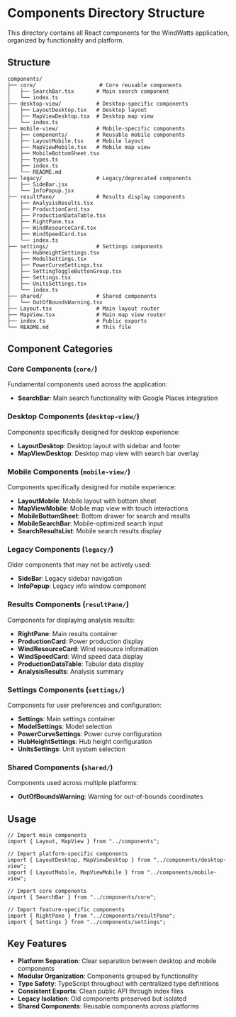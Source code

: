 # Components Directory Structure

This directory contains all React components for the WindWatts application, organized by functionality and platform.

## Structure

```
components/
├── core/                    # Core reusable components
│   ├── SearchBar.tsx       # Main search component
│   └── index.ts
├── desktop-view/           # Desktop-specific components
│   ├── LayoutDesktop.tsx   # Desktop layout
│   ├── MapViewDesktop.tsx  # Desktop map view
│   └── index.ts
├── mobile-view/            # Mobile-specific components
│   ├── components/         # Reusable mobile components
│   ├── LayoutMobile.tsx    # Mobile layout
│   ├── MapViewMobile.tsx   # Mobile map view
│   ├── MobileBottomSheet.tsx
│   ├── types.ts
│   ├── index.ts
│   └── README.md
├── legacy/                 # Legacy/deprecated components
│   ├── SideBar.jsx
│   └── InfoPopup.jsx
├── resultPane/             # Results display components
│   ├── AnalysisResults.tsx
│   ├── ProductionCard.tsx
│   ├── ProductionDataTable.tsx
│   ├── RightPane.tsx
│   ├── WindResourceCard.tsx
│   ├── WindSpeedCard.tsx
│   └── index.ts
├── settings/               # Settings components
│   ├── HubHeightSettings.tsx
│   ├── ModelSettings.tsx
│   ├── PowerCurveSettings.tsx
│   ├── SettingToggleButtonGroup.tsx
│   ├── Settings.tsx
│   ├── UnitsSettings.tsx
│   └── index.ts
├── shared/                 # Shared components
│   └── OutOfBoundsWarning.tsx
├── Layout.tsx              # Main layout router
├── MapView.tsx             # Main map view router
├── index.ts                # Public exports
└── README.md               # This file
```

## Component Categories

### Core Components (`core/`)

Fundamental components used across the application:

- **SearchBar**: Main search functionality with Google Places integration

### Desktop Components (`desktop-view/`)

Components specifically designed for desktop experience:

- **LayoutDesktop**: Desktop layout with sidebar and footer
- **MapViewDesktop**: Desktop map view with search bar overlay

### Mobile Components (`mobile-view/`)

Components specifically designed for mobile experience:

- **LayoutMobile**: Mobile layout with bottom sheet
- **MapViewMobile**: Mobile map view with touch interactions
- **MobileBottomSheet**: Bottom drawer for search and results
- **MobileSearchBar**: Mobile-optimized search input
- **SearchResultsList**: Mobile search results display

### Legacy Components (`legacy/`)

Older components that may not be actively used:

- **SideBar**: Legacy sidebar navigation
- **InfoPopup**: Legacy info window component

### Results Components (`resultPane/`)

Components for displaying analysis results:

- **RightPane**: Main results container
- **ProductionCard**: Power production display
- **WindResourceCard**: Wind resource information
- **WindSpeedCard**: Wind speed data display
- **ProductionDataTable**: Tabular data display
- **AnalysisResults**: Analysis summary

### Settings Components (`settings/`)

Components for user preferences and configuration:

- **Settings**: Main settings container
- **ModelSettings**: Model selection
- **PowerCurveSettings**: Power curve configuration
- **HubHeightSettings**: Hub height configuration
- **UnitsSettings**: Unit system selection

### Shared Components (`shared/`)

Components used across multiple platforms:

- **OutOfBoundsWarning**: Warning for out-of-bounds coordinates

## Usage

```tsx
// Import main components
import { Layout, MapView } from "../components";

// Import platform-specific components
import { LayoutDesktop, MapViewDesktop } from "../components/desktop-view";
import { LayoutMobile, MapViewMobile } from "../components/mobile-view";

// Import core components
import { SearchBar } from "../components/core";

// Import feature-specific components
import { RightPane } from "../components/resultPane";
import { Settings } from "../components/settings";
```

## Key Features

- **Platform Separation**: Clear separation between desktop and mobile components
- **Modular Organization**: Components grouped by functionality
- **Type Safety**: TypeScript throughout with centralized type definitions
- **Consistent Exports**: Clean public API through index files
- **Legacy Isolation**: Old components preserved but isolated
- **Shared Components**: Reusable components across platforms
